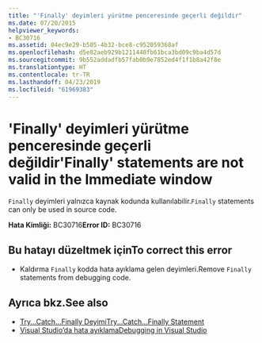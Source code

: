 ```yaml
---
title: "'Finally' deyimleri yürütme penceresinde geçerli değildir"
ms.date: 07/20/2015
helpviewer_keywords:
- BC30716
ms.assetid: 04ec9e29-b505-4b32-bce8-c952059368af
ms.openlocfilehash: d5e82aeb929b1211448fb61bca3bd09c9ba4d57d
ms.sourcegitcommit: 9b552addadfb57fab0b9e7852ed4f1f1b8a42f8e
ms.translationtype: HT
ms.contentlocale: tr-TR
ms.lasthandoff: 04/23/2019
ms.locfileid: "61969383"
---
```

# <a name="finally-statements-are-not-valid-in-the-immediate-window"></a><span data-ttu-id="77954-102">'Finally' deyimleri yürütme penceresinde geçerli değildir</span><span class="sxs-lookup"><span data-stu-id="77954-102">'Finally' statements are not valid in the Immediate window</span></span>
<span data-ttu-id="77954-103">`Finally` deyimleri yalnızca kaynak kodunda kullanılabilir.</span><span class="sxs-lookup"><span data-stu-id="77954-103">`Finally` statements can only be used in source code.</span></span>  
  
 <span data-ttu-id="77954-104">**Hata Kimliği:** BC30716</span><span class="sxs-lookup"><span data-stu-id="77954-104">**Error ID:** BC30716</span></span>  
  
## <a name="to-correct-this-error"></a><span data-ttu-id="77954-105">Bu hatayı düzeltmek için</span><span class="sxs-lookup"><span data-stu-id="77954-105">To correct this error</span></span>  
  
- <span data-ttu-id="77954-106">Kaldırma `Finally` kodda hata ayıklama gelen deyimleri.</span><span class="sxs-lookup"><span data-stu-id="77954-106">Remove `Finally` statements from debugging code.</span></span>  
  
## <a name="see-also"></a><span data-ttu-id="77954-107">Ayrıca bkz.</span><span class="sxs-lookup"><span data-stu-id="77954-107">See also</span></span>

- [<span data-ttu-id="77954-108">Try...Catch...Finally Deyimi</span><span class="sxs-lookup"><span data-stu-id="77954-108">Try...Catch...Finally Statement</span></span>](../../visual-basic/language-reference/statements/try-catch-finally-statement.md)
- [<span data-ttu-id="77954-109">Visual Studio’da hata ayıklama</span><span class="sxs-lookup"><span data-stu-id="77954-109">Debugging in Visual Studio</span></span>](/visualstudio/debugger/debugging-in-visual-studio)
